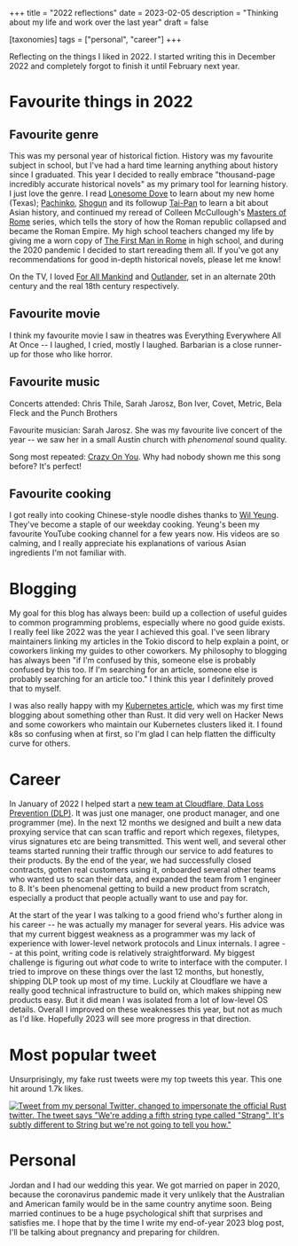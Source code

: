 +++
title = "2022 reflections"
date = 2023-02-05
description = "Thinking about my life and work over the last year"
draft = false

[taxonomies]
tags = ["personal", "career"]
+++

Reflecting on the things I liked in 2022. I started writing this in December 2022 and completely forgot to finish it until February next year.

<!-- more -->

# Favourite things in 2022

## Favourite genre

This was my personal year of historical fiction. History was my favourite subject in school, but I've had a hard time learning anything about history since I graduated. This year I decided to really embrace "thousand-page incredibly accurate historical novels" as my primary tool for learning history. I just love the genre. I read [Lonesome Dove] to learn about my new home (Texas); [Pachinko], [Shogun] and its followup [Tai-Pan] to learn a bit about Asian history, and continued my reread of Colleen McCullough's [Masters of Rome] series, which tells the story of how the Roman republic collapsed and became the Roman Empire. My high school teachers changed my life by giving me a worn copy of [The First Man in Rome] in high school, and during the 2020 pandemic I decided to start rereading them all. If you've got any recommendations for good in-depth historical novels, please let me know!

On the TV, I loved [For All Mankind] and [Outlander], set in an alternate 20th century and the real 18th century respectively. 

## Favourite movie

I think my favourite movie I saw in theatres was Everything Everywhere All At Once -- I laughed, I cried, mostly I laughed. Barbarian is a close runner-up for those who like horror.

## Favourite music

Concerts attended: Chris Thile, Sarah Jarosz, Bon Iver, Covet, Metric, Bela Fleck and the Punch Brothers

Favourite musician: Sarah Jarosz. She was my favourite live concert of the year -- we saw her in a small Austin church with _phenomenal_ sound quality.

Song most repeated: [Crazy On You]. Why had nobody shown me this song before? It's perfect!

## Favourite cooking

I got really into cooking Chinese-style noodle dishes thanks to [Wil Yeung](https://www.youtube.com/watch?v=DOKvDbkJrdE). They've become a staple of our weekday cooking. Yeung's been my favourite YouTube cooking channel for a few years now. His videos are so calming, and I really appreciate his explanations of various Asian ingredients I'm not familiar with.

# Blogging

My goal for this blog has always been: build up a collection of useful guides to common programming problems, especially where no good guide exists. I really feel like 2022 was the year I achieved this goal. I've seen library maintainers linking my articles in the Tokio discord to help explain a point, or coworkers linking my guides to other coworkers. My philosophy to blogging has always been "if I'm confused by this, someone else is probably confused by this too. If I'm searching for an article, someone else is probably searching for an article too." I think this year I definitely proved that to myself.

I was also really happy with my [Kubernetes article], which was my first time blogging about something other than Rust. It did very well on Hacker News and some coworkers who maintain our Kubernetes clusters liked it. I found k8s so confusing when at first, so I'm glad I can help flatten the difficulty curve for others.

# Career

In January of 2022 I helped start a [new team at Cloudflare, Data Loss Prevention (DLP)][dlp-blog]. It was just one manager, one product manager, and one programmer (me). In the next 12 months we designed and built a new data proxying service that can scan traffic and report which regexes, filetypes, virus signatures etc are being transmitted. This went well, and several other teams started running their traffic through our service to add features to their products. By the end of the year, we had successfully closed contracts, gotten real customers using it, onboarded several other teams who wanted us to scan their data, and expanded the team from 1 engineer to 8. It's been phenomenal getting to build a new product from scratch, especially a product that people actually want to use and pay for.

At the start of the year I was talking to a good friend who's further along in his career -- he was actually my manager for several years. His advice was that my current biggest weakness as a programmer was my lack of experience with lower-level network protocols and Linux internals. I agree -- at this point, writing code is relatively straightforward. My biggest challenge is figuring out _what_ code to write to interface with the computer. I tried to improve on these things over the last 12 months, but honestly, shipping DLP took up most of my time. Luckily at Cloudflare we have a really good technical infrastructure to build on, which makes shipping new products easy. But it did mean I was isolated from a lot of low-level OS details. Overall I improved on these weaknesses this year, but not as much as I'd like. Hopefully 2023 will see more progress in that direction.

# Most popular tweet

Unsurprisingly, my fake rust tweets were my top tweets this year. This one hit around 1.7k likes.

[![Tweet from my personal Twitter, changed to impersonate the official Rust twitter. The tweet says "We're adding a fifth string type called "Strang". It's subtly different to String but we're not going to tell you how."](/fake-rust-twitter/strang.png)][strang]

# Personal

Jordan and I had our wedding this year. We got married on paper in 2020, because the coronavirus pandemic made it very unlikely that the Australian and American family would be in the same country anytime soon. Being married continues to be a huge psychological shift that surprises and satisfies me. I hope that by the time I write my end-of-year 2023 blog post, I'll be talking about pregnancy and preparing for children.

[The First Man in Rome]: https://www.goodreads.com/book/show/480570.The_First_Man_in_Rome
[Masters of Rome]: https://en.wikipedia.org/wiki/Masters_of_Rome
[Shogun]: https://en.m.wikipedia.org/wiki/Sh%C5%8Dgun_(novel)
[Tai-Pan]: https://en.wikipedia.org/wiki/Tai-Pan_(novel)
[Lonesome Dove]: https://en.wikipedia.org/wiki/Lonesome_Dove
[Pachinko]: https://en.wikipedia.org/wiki/Pachinko_(novel)
[For All Mankind]: https://en.wikipedia.org/wiki/For_All_Mankind_(TV_series)
[Outlander]: https://en.wikipedia.org/wiki/Outlander_(TV_series)
[Crazy On You]: https://www.youtube.com/watch?v=OZuW6BH_Vak
[Kubernetes article]: https://blog.adamchalmers.com/kubernetes-problems
[dlp-blog]: https://blog.cloudflare.com/inline-data-loss-prevention/
[strang]: https://twitter.com/adam_chal/status/1590721811876306944
